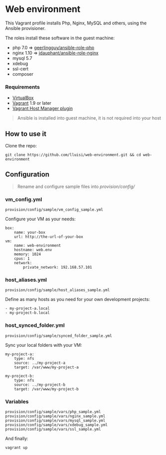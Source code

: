 # Web environment

This Vagrant profile installs Php, Nginx, MySQL and others, using the Ansible provisioner.

The roles install these software in the guest machine:
* php 7.0 => [geerlingguy/ansible-role-php](https://github.com/geerlingguy/ansible-role-php)
* nginx 1.10 => [jdauphant/ansible-role-nginx](https://github.com/jdauphant/ansible-role-nginx)
* mysql 5.7
* xdebug
* ssl-cert
* composer


### Requirements

* [VirtualBox](https://www.virtualbox.org)
* [Vagrant](https://www.vagrantup.com) 1.9 or later
* [Vagrant Host Manager plugin](https://github.com/devopsgroup-io/vagrant-hostmanager)

> Ansible is installed into guest machine, it is not required into your host


## How to use it

Clone the repo:

```
git clone https://github.com/lluisi/web-environment.git && cd web-environment
```

## Configuration

> Rename and configure sample files into *provision/config/*

### vm_config.yml

```
provision/config/sample/vm_config_sample.yml
```
Configure your VM as your needs:

```
box:
    name: your-box
    url: http://the-url-of-your-box
vm:
    name: web-environment
    hostname: web.env
    memory: 1024
    cpus: 1
    network:
        private_network: 192.168.57.101
```

### host_aliases.yml


```
provision/config/sample/host_aliases_sample.yml
```
Define as many hosts as you need for your own development projects:

```
- my-project-a.local
- my-project-b.local
```

### host_synced_folder.yml

```
provision/config/sample/synced_folder_sample.yml
```
Sync your local folders with your VM:

```
my-project-a:
    type: nfs
    source: ../my-project-a
    target: /var/www/my-project-a

my-project-b:
    type: nfs
    source: ../my-project-b
    target: /var/www/my-project-b
```

### Variables


```
provision/config/sample/vars/php_sample.yml
provision/config/sample/vars/nginx_sample.yml
provision/config/sample/vars/mysql_sample.yml
provision/config/sample/vars/xdebug_sample.yml
provision/config/sample/vars/ssl_sample.yml
```


And finally:
```
vagrant up
```